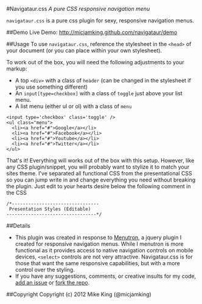 #Navigataur.css
*A pure CSS responsive navigation menu*

`navigataur.css` is a pure css plugin for sexy, responsive navigation menus. 


##Demo
Live Demo: http://micjamking.github.com/navigataur/demo



##Usage
To use `navigataur.css`, reference the stylesheet in the `<head>` of your document (or you can place within your own stylesheet).

To work out of the box, you will need the following adjustments to your markup:
* A top `<div>` with a class of `header` (can be changed in the stylesheet if you use something different)
* An `input[type=checkbox]` with a class of `toggle` just above your list menu. 
* A list menu (either ul or ol) with a class of `menu`

```
<input type='checkbox' class='toggle' />
<ul class="menu">
  <li><a href="#">Google</a></li>
  <li><a href="#">Facebook</a></li>		
  <li><a href="#">Youtube</a></li>	
  <li><a href="#">Twitter</a></li>	
</ul>
```

That's it! Everything will works out of the box with this setup. However, like any CSS plugin/snippet, you will probably want to stylize it to match your sites theme. I've separated all functional CSS from the presentational CSS so you can jump write in and change everything you need without breaking the plugin. Just edit to your hearts desire below the following comment in the CSS

```
/*--------------------------------
 Presentation Styles (Editable)
---------------------------------*/
```

##Details
* This plugin was created in response to [Menutron](https://github.com/micjamking/Menutron), a jquery plugin I created for responsive navigation menus. While I menutron is more functional as it provides access to native navigation controls on mobile devices, `<select>` controls are not very attractive. Navigataur.css is for those that want the same responsive capabilities, but with a more control over the styling.
* If you have any suggestions, comments, or creative insults for my code, [add an issue](https://github.com/micjamking/Navigataur/issues/new) or [fork the repo](https://github.com/micjamking/Navigataur/fork_select).


##Copyright
Copyright (c) 2012 Mike King (@micjamking)